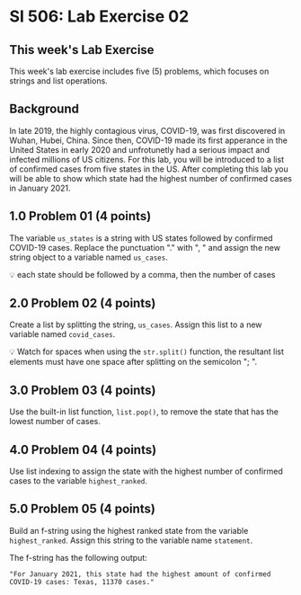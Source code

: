 # SI 506: Lab Exercise 02

## This week's Lab Exercise

This week's lab exercise includes five (5) problems, which focuses on strings and list operations.

## Background

In late 2019, the highly contagious virus, COVID-19, was first discovered in Wuhan, Hubei, China. Since then, COVID-19 made its first apperance in the United States in early 2020 and unfrotunetly had a serious impact and infected millions of US citizens. For this lab, you will be introduced to a list of confirmed cases from five states in the US. After completing this lab you will be able to show which state had the highest number of confirmed cases in January 2021.

## 1.0 Problem 01 (4 points)

The variable `us_states` is a string with US states followed by confirmed COVID-19 cases. Replace the punctuation "." with ", " and assign the new string object to a variable named `us_cases`.

:bulb: each state should be followed by a comma, then the number of cases

## 2.0 Problem 02 (4 points)

Create a list by splitting the string, `us_cases`. Assign this list to a new variable named `covid_cases`.

:bulb: Watch for spaces when using the `str.split()` function, the resultant list elements must have one space after splitting on the semicolon "; ".

## 3.0 Problem 03 (4 points)

Use the built-in list function, `list.pop()`, to remove the state that has the lowest number of cases.

## 4.0 Problem 04 (4 points)

Use list indexing to assign the state with the highest number of confirmed cases to the variable `highest_ranked`.

## 5.0 Problem 05 (4 points)

Build an f-string using the highest ranked state from the variable `highest_ranked`. Assign this string to the variable name `statement`.

The f-string has the following output:

``` "For January 2021, this state had the highest amount of confirmed COVID-19 cases: Texas, 11370 cases." ```